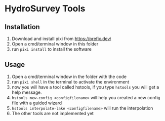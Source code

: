 # HydroSurvey Tools

## Installation

1. Download and install pixi from https://prefix.dev/
2. Open a cmd/terminal window in this folder
3. run `pixi install` to install the software

## Usage

1. Open a cmd/terminal window in the folder with the code
2. run `pixi shell` in the terminal to activate the environment
3. now you will have a tool called hstools, if you type `hstools` you will get a help message.
4. `hstools new-config <configfilename>` will help you created a new config file with a guided wizard
5. `hstools interpolate-lake <configfilename>` will run the interpolation
6. The other tools are not implemented yet